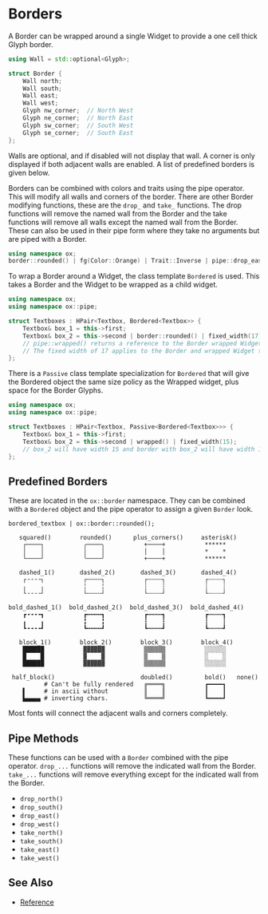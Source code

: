 # Borders

A Border can be wrapped around a single Widget to provide a one cell thick
Glyph border.

```cpp
using Wall = std::optional<Glyph>;

struct Border {
    Wall north;
    Wall south;
    Wall east;
    Wall west;
    Glyph nw_corner;  // North West
    Glyph ne_corner;  // North East
    Glyph sw_corner;  // South West
    Glyph se_corner;  // South East
};
```

Walls are optional, and if disabled will not display that wall. A corner is only
displayed if both adjacent walls are enabled. A list of predefined borders is
given below.

Borders can be combined with colors and traits using the pipe operator. This
will modify all walls and corners of the border. There are other Border
modifying functions, these are the `drop_` and `take_` functions. The drop
functions will remove the named wall from the Border and the take functions will
remove all walls except the named wall from the Border. These can also be used
in their pipe form where they take no arguments but are piped with a Border.

```cpp
using namespace ox;
border::rounded() | fg(Color::Orange) | Trait::Inverse | pipe::drop_east();
```

To wrap a Border around a Widget, the class template `Bordered` is used. This
takes a Border and the Widget to be wrapped as a child widget.

```cpp
using namespace ox;
using namespace ox::pipe;

struct Textboxes : HPair<Textbox, Bordered<Textbox>> {
    Textbox& box_1 = this->first;
    Textbox& box_2 = this->second | border::rounded() | fixed_width(17) | wrapped();
    // pipe::wrapped() returns a reference to the Border wrapped Widget.
    // The fixed width of 17 applies to the Border and wrapped Widget together.
};
```

There is a `Passive` class template specialization for `Bordered` that will give
the Bordered object the same size policy as the Wrapped widget, plus space for
the Border Glyphs.

```cpp
using namespace ox;
using namespace ox::pipe;

struct Textboxes : HPair<Textbox, Passive<Bordered<Textbox>>> {
    Textbox& box_1 = this->first;
    Textbox& box_2 = this->second | wrapped() | fixed_width(15);
    // box_2 will have width 15 and border with box_2 will have width 17.
};
```

## Predefined Borders

These are located in the `ox::border` namespace. They can be combined with a
`Bordered` object and the pipe operator to assign a given `Border` look.

`bordered_textbox | ox::border::rounded();`

```
   squared()        rounded()      plus_corners()     asterisk()
    ┌────┐           ╭────╮           +────+           ******
    │    │           │    │           │    │           *    *
    └────┘           ╰────╯           +────+           ******

   dashed_1()       dashed_2()       dashed_3()       dashed_4()
    ┌╶╶╶╶┐           ┌╌╌╌╌┐           ┌┄┄┄┄┐           ┌┈┈┈┈┐
    ╷    ╷           ╎    ╎           ┆    ┆           ┊    ┊
    └╶╶╶╶┘           └╌╌╌╌┘           └┄┄┄┄┘           └┈┈┈┈┘

bold_dashed_1()  bold_dashed_2()  bold_dashed_3()  bold_dashed_4()
    ┏╺╺╺╺┓           ┏╍╍╍╍┓           ┏┅┅┅┅┓           ┏┉┉┉┉┓
    ╻    ╻           ╏    ╏           ┇    ┇           ┋    ┋
    ┗╺╺╺╺┛           ┗╍╍╍╍┛           ┗┅┅┅┅┛           ┗┉┉┉┉┛

   block_1()        block_2()        block_3()        block_4()
    ██████           ▓▓▓▓▓▓           ▒▒▒▒▒▒           ░░░░░░
    █    █           ▓    ▓           ▒    ▒           ░    ░
    ██████           ▓▓▓▓▓▓           ▒▒▒▒▒▒           ░░░░░░

 half_block()                        doubled()         bold()   none()
          # Can't be fully rendered   ╔════╗           ┏━━━━┓
    ▌     # in ascii without          ║    ║           ┃    ┃
    ▙▄▄▄▄ # inverting chars.          ╚════╝           ┗━━━━┛
```

Most fonts will connect the adjacent walls and corners completely.

## Pipe Methods

These functions can be used with a `Border` combined with the pipe operator.
`drop_...` functions will remove the indicated wall from the Border. `take_...`
functions will remove everything except for the indicated wall from the Border.

- `drop_north()`
- `drop_south()`
- `drop_east()`
- `drop_west()`
- `take_north()`
- `take_south()`
- `take_east()`
- `take_west()`

## See Also

- [Reference](https://animber-coder.github.io/CaTerm/classox_1_1Bordered.html)

<!-- TODO replace the above reference link if it is not valid. -->
